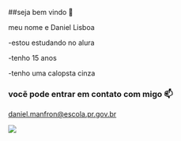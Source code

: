 ##seja bem vindo 💙


meu nome e Daniel Lisboa 

-estou estudando no alura

-tenho 15 anos 

-tenho uma calopsta cinza 

### vocẽ pode entrar em contato com migo 📫
daniel.manfron@escola.pr.gov.br


![](https://media1.tenor.com/m/u_72T1TXSr4AAAAC/lol-mekro.gif)
